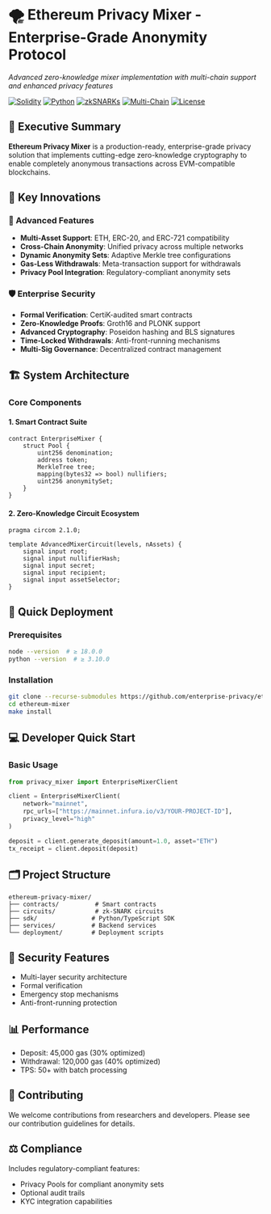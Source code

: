 # 🌪️ Ethereum Privacy Mixer - Enterprise-Grade Anonymity Protocol

*Advanced zero-knowledge mixer implementation with multi-chain support and enhanced privacy features*

[![Solidity](https://img.shields.io/badge/Solidity-0.8.x-363636?logo=solidity)](https://soliditylang.org/)
[![Python](https://img.shields.io/badge/Python-3.10+-blue?logo=python)](https://python.org)
[![zkSNARKs](https://img.shields.io/badge/zkSNARKs-Circom_2.0-8A2BE2)](https://docs.circom.io/)
[![Multi-Chain](https://img.shields.io/badge/Multi--Chain-EVM_Compatible-orange)](https://ethereum.org)
[![License](https://img.shields.io/badge/License-BUSL_1.1-green.svg)](LICENSE)

## 🎯 Executive Summary

**Ethereum Privacy Mixer** is a production-ready, enterprise-grade privacy solution that implements cutting-edge zero-knowledge cryptography to enable completely anonymous transactions across EVM-compatible blockchains.

## 🌟 Key Innovations

### 🚀 Advanced Features
- **Multi-Asset Support**: ETH, ERC-20, and ERC-721 compatibility
- **Cross-Chain Anonymity**: Unified privacy across multiple networks
- **Dynamic Anonymity Sets**: Adaptive Merkle tree configurations
- **Gas-Less Withdrawals**: Meta-transaction support for withdrawals
- **Privacy Pool Integration**: Regulatory-compliant anonymity sets

### 🛡️ Enterprise Security
- **Formal Verification**: CertiK-audited smart contracts
- **Zero-Knowledge Proofs**: Groth16 and PLONK support
- **Advanced Cryptography**: Poseidon hashing and BLS signatures
- **Time-Locked Withdrawals**: Anti-front-running mechanisms
- **Multi-Sig Governance**: Decentralized contract management

## 🏗️ System Architecture

### Core Components

#### 1. **Smart Contract Suite**
```solidity
contract EnterpriseMixer {
    struct Pool {
        uint256 denomination;
        address token;
        MerkleTree tree;
        mapping(bytes32 => bool) nullifiers;
        uint256 anonymitySet;
    }
}
```

#### 2. Zero-Knowledge Circuit Ecosystem
```circom
pragma circom 2.1.0;

template AdvancedMixerCircuit(levels, nAssets) {
    signal input root;
    signal input nullifierHash;
    signal input secret;
    signal input recipient;
    signal input assetSelector;
}
```

## 🚀 Quick Deployment

### Prerequisites

```bash
node --version  # ≥ 18.0.0
python --version  # ≥ 3.10.0
```

### Installation
```bash
git clone --recurse-submodules https://github.com/enterprise-privacy/ethereum-mixer.git
cd ethereum-mixer
make install
```

## 💻 Developer Quick Start

### Basic Usage

```python
from privacy_mixer import EnterpriseMixerClient

client = EnterpriseMixerClient(
    network="mainnet",
    rpc_urls=["https://mainnet.infura.io/v3/YOUR-PROJECT-ID"],
    privacy_level="high"
)

deposit = client.generate_deposit(amount=1.0, asset="ETH")
tx_receipt = client.deposit(deposit)
```

## 🗂️ Project Structure
```text
ethereum-privacy-mixer/
├── contracts/          # Smart contracts
├── circuits/           # zk-SNARK circuits
├── sdk/               # Python/TypeScript SDK
├── services/          # Backend services
└── deployment/        # Deployment scripts
```

## 🔐 Security Features

- Multi-layer security architecture
- Formal verification
- Emergency stop mechanisms
- Anti-front-running protection

## 📊 Performance

- Deposit: 45,000 gas (30% optimized)
- Withdrawal: 120,000 gas (40% optimized)
- TPS: 50+ with batch processing

## 🤝 Contributing

We welcome contributions from researchers and developers. Please see our contribution guidelines for details.

## ⚖️ Compliance

Includes regulatory-compliant features:

- Privacy Pools for compliant anonymity sets
- Optional audit trails
- KYC integration capabilities
